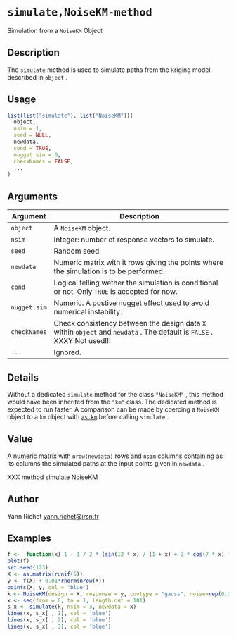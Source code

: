 # `simulate,NoiseKM-method`

Simulation from a `NoiseKM` Object


## Description

The `simulate` method is used to simulate paths from the
 kriging model described in `object` .


## Usage

```r
list(list("simulate"), list("NoiseKM"))(
  object,
  nsim = 1,
  seed = NULL,
  newdata,
  cond = TRUE,
  nugget.sim = 0,
  checkNames = FALSE,
  ...
)
```


## Arguments

Argument      |Description
------------- |----------------
`object`     |     A `NoiseKM` object.
`nsim`     |     Integer: number of response vectors to simulate.
`seed`     |     Random seed.
`newdata`     |     Numeric matrix with it rows giving the points where the simulation is to be performed.
`cond`     |     Logical telling wether the simulation is conditional or not. Only `TRUE` is accepted for now.
`nugget.sim`     |     Numeric. A postive nugget effect used to avoid numerical instability.
`checkNames`     |     Check consistency between the design data `X` within `object` and `newdata` . The default is `FALSE` . XXXY Not used!!!
`...`     |     Ignored.


## Details

Without a dedicated `simulate` method for the class
 `"NoiseKM"` , this method would have been inherited from the
 `"km"` class. The dedicated method is expected to run faster.
 A comparison can be made by coercing a `NoiseKM` object to a
 `km` object with [`as.km`](#as.km) before calling
 `simulate` .


## Value

A numeric matrix with `nrow(newdata)` rows and
  `nsim` columns containing as its columns the simulated
 paths at the input points given in `newdata` .
 
 XXX method simulate NoiseKM


## Author

Yann Richet yann.richet@irsn.fr


## Examples

```r
f <-  function(x) 1 - 1 / 2 * (sin(12 * x) / (1 + x) + 2 * cos(7 * x) * x^5 + 0.7)
plot(f)
set.seed(123)
X <- as.matrix(runif(5))
y <- f(X) + 0.01*rnorm(nrow(X))
points(X, y, col = 'blue')
k <- NoiseKM(design = X, response = y, covtype = "gauss", noise=rep(0.01^2,nrow(X)))
x <- seq(from = 0, to = 1, length.out = 101)
s_x <- simulate(k, nsim = 3, newdata = x)
lines(x, s_x[ , 1], col = 'blue')
lines(x, s_x[ , 2], col = 'blue')
lines(x, s_x[ , 3], col = 'blue')
```


